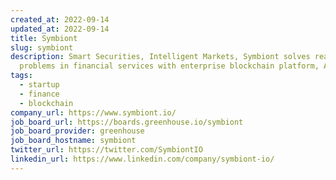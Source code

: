 ```yaml
---
created_at: 2022-09-14
updated_at: 2022-09-14
title: Symbiont
slug: symbiont
description: Smart Securities, Intelligent Markets, Symbiont solves real
  problems in financial services with enterprise blockchain platform, Assembly
tags:
  - startup
  - finance
  - blockchain
company_url: https://www.symbiont.io/
job_board_url: https://boards.greenhouse.io/symbiont
job_board_provider: greenhouse
job_board_hostname: symbiont
twitter_url: https://twitter.com/SymbiontIO
linkedin_url: https://www.linkedin.com/company/symbiont-io/
---
```

